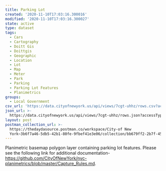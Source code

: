```yaml
---
title: Parking Lot
created: '2020-11-10T17:03:16.300016'
modified: '2020-11-10T17:03:16.300027'
state: active
type: dataset
tags:
  - Cars
  - Cartography
  - Doitt Gis
  - Doittgis
  - Geographic
  - Location
  - Lot
  - Map
  - Meter
  - Park
  - Parking
  - Parking Lot Features
  - Planimetrics
groups:
  - Local Government
csv_url: 'https://data.cityofnewyork.us/api/views/7cgt-uhhz/rows.csv?accessType=DOWNLOAD'
json_url: >-
  https://data.cityofnewyork.us/api/views/7cgt-uhhz/rows.json?accessType=DOWNLOAD
layout: post
postman_collection_url: >-
  https://thedaydasource.postman.co/workspace/City-of New
  York~3b6f7a46-5db5-42b1-80fe-9fbef41e3e06/collection/bb679ff2-2b7f-45eb-8d3d-6e0cc169a081
---
```

Planimetric basemap polygon layer containing parking lot features. Please see the following link for additional documentation- https://github.com/CityOfNewYork/nyc-planimetrics/blob/master/Capture_Rules.md.
